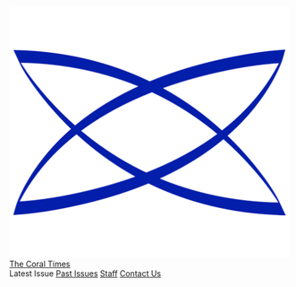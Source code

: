 <!DOCTYPE html>
<html lang="en">
    <head>
        <meta charset="UTF-8" name="viewport" content="width=device-width, initial-scale=1">
        <link rel="stylesheet" href="./styles/style.css">
        <title>The Coral Times</title>
        <link rel="icon" href="./assets/icon.png">
    </head>
    <body>
        <div class="navbar">
            <div class="left-navbar">
                <div class="logobar">
                    <img src="./assets/icon.png" alt="Coral Academy Logo" class="logopic">
                </div>
                <div class="homelink">
                    <a class="homebutton white large-text" href="./index.html">The Coral Times</a>
                </div>
            </div>
            <div class="right-navbar">
                <div class="buttonbox">
                    <a class="navbutton medium-text">Latest Issue</a>
                    <a class="navbutton medium-text" href="./past-issues.html">Past Issues</a>
                    <a class="navbutton medium-text" href="./staff.html">Staff</a>
                    <a class="navbutton med ium-text" href="./contact-us.html">Contact Us</a>
                </div>
            </div>
        </div>
    </body>
</html>